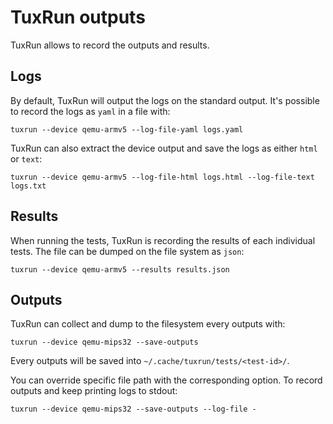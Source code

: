 # TuxRun outputs

TuxRun allows to record the outputs and results.

## Logs

By default, TuxRun will output the logs on the standard output. It's possible
to record the logs as `yaml` in a file with:

```shell
tuxrun --device qemu-armv5 --log-file-yaml logs.yaml
```

TuxRun can also extract the device output and save the logs as either `html` or `text`:

```shell
tuxrun --device qemu-armv5 --log-file-html logs.html --log-file-text logs.txt
```

## Results

When running the tests, TuxRun is recording the results of each individual
tests. The file can be dumped on the file system as `json`:

```shell
tuxrun --device qemu-armv5 --results results.json
```

## Outputs

TuxRun can collect and dump to the filesystem every outputs with:

```shell
tuxrun --device qemu-mips32 --save-outputs
```

Every outputs will be saved into `~/.cache/tuxrun/tests/<test-id>/`.

You can override specific file path with the corresponding option. To record outputs and keep printing logs to stdout:

```shell
tuxrun --device qemu-mips32 --save-outputs --log-file -
```
